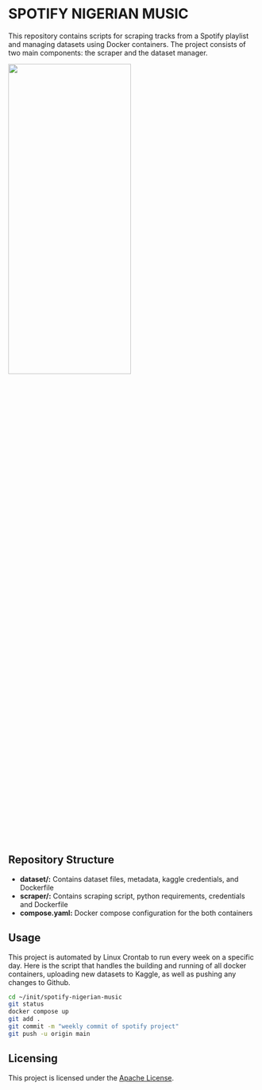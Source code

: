 # SPOTIFY NIGERIAN MUSIC

This repository contains scripts for scraping tracks from a Spotify playlist and managing datasets using Docker containers. The project consists of two main components: the scraper and the dataset manager.

<img src = "https://github.com/kayazay/spotify-nigerian-music/assets/60517587/7d1683c7-9eac-4d07-8ed2-1be4569ecece" width=70% height=40%/>

## Repository Structure
+ **dataset/:** Contains dataset files, metadata, kaggle credentials, and Dockerfile
+ **scraper/:** Contains scraping script, python requirements, credentials and Dockerfile
+ **compose.yaml:** Docker compose configuration for the both containers

## Usage
This project is automated by Linux Crontab to run every week on a specific day. Here is the script that handles the building and running of all docker containers, uploading new datasets to Kaggle, as well as pushing any changes to Github.

```bash
cd ~/init/spotify-nigerian-music
git status
docker compose up
git add .
git commit -m "weekly commit of spotify project"
git push -u origin main
```

## Licensing
This project is licensed under the [Apache License](https://www.apache.org/licenses/LICENSE-2.0).
